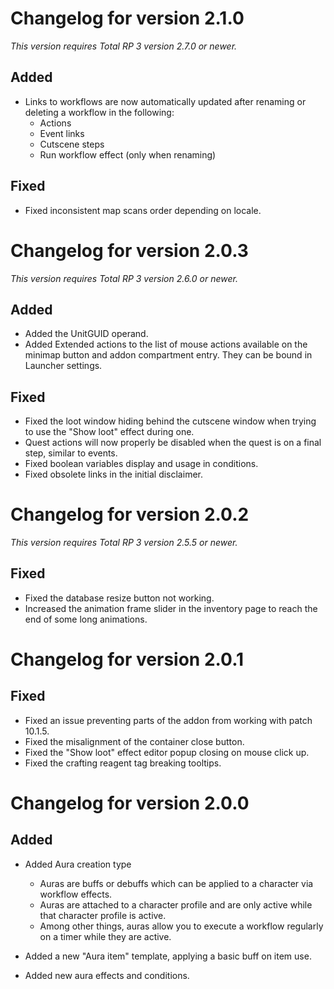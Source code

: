 # Changelog for version 2.1.0

*This version requires Total RP 3 version 2.7.0 or newer.*

## Added

- Links to workflows are now automatically updated after renaming or deleting a workflow in the following:
  - Actions
  - Event links
  - Cutscene steps
  - Run workflow effect (only when renaming)

## Fixed

- Fixed inconsistent map scans order depending on locale.

# Changelog for version 2.0.3

*This version requires Total RP 3 version 2.6.0 or newer.*

## Added

- Added the UnitGUID operand.
- Added Extended actions to the list of mouse actions available on the minimap button and addon compartment entry. They can be bound in Launcher settings.

## Fixed

- Fixed the loot window hiding behind the cutscene window when trying to use the "Show loot" effect during one.
- Quest actions will now properly be disabled when the quest is on a final step, similar to events.
- Fixed boolean variables display and usage in conditions.
- Fixed obsolete links in the initial disclaimer.

# Changelog for version 2.0.2

*This version requires Total RP 3 version 2.5.5 or newer.*

## Fixed

- Fixed the database resize button not working.
- Increased the animation frame slider in the inventory page to reach the end of some long animations.

# Changelog for version 2.0.1

## Fixed

- Fixed an issue preventing parts of the addon from working with patch 10.1.5.
- Fixed the misalignment of the container close button.
- Fixed the "Show loot" effect editor popup closing on mouse click up.
- Fixed the crafting reagent tag breaking tooltips.

# Changelog for version 2.0.0

## Added

- Added Aura creation type
  - Auras are buffs or debuffs which can be applied to a character via workflow effects.
  - Auras are attached to a character profile and are only active while that character profile is active.
  - Among other things, auras allow you to execute a workflow regularly on a timer while they are active.

- Added a new "Aura item" template, applying a basic buff on item use.
- Added new aura effects and conditions.
